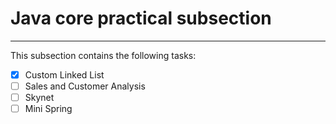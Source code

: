 # Java core practical subsection
---

This subsection contains the following tasks:
- [x] Custom Linked List
- [ ] Sales and Customer Analysis
- [ ] Skynet
- [ ] Mini Spring
